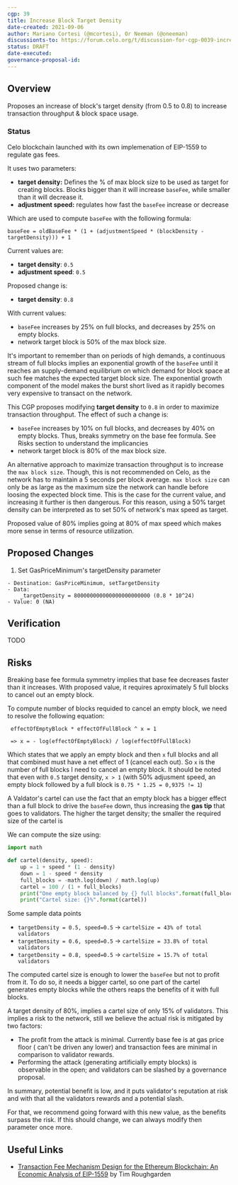 ```yaml
---
cgp: 39
title: Increase Block Target Density
date-created: 2021-09-06
author: Mariano Cortesi (@mcortesi), Or Neeman (@oneeman)
discussionts-to: https://forum.celo.org/t/discussion-for-cgp-0039-incre/1333
status: DRAFT
date-executed:
governance-proposal-id:
---
```


## Overview

Proposes an increase of block's target density (from 0.5 to 0.8) to increase transaction throughput & block space usage.

### Status

Celo blockchain launched with its own implemenation of EIP-1559 to regulate gas fees.

It uses two parameters:

- **target density:** Defines the % of max block size to be used as target for creating blocks. Blocks bigger than it will increase `baseFee`, while smaller than it will decrease it.
- **adjustment speed:** regulates how fast the `baseFee` increase or decrease

Which are used to compute `baseFee` with the following formula:

```
baseFee = oldBaseFee * (1 + (adjustmentSpeed * (blockDensity - targetDensity))) + 1
```

Current values are:

- **target density**: `0.5`
- **adjustment speed**: `0.5`

Proposed change is:

- **target density**: `0.8`

With current values:

- `baseFee` increases by 25% on full blocks, and decreases by 25% on empty blocks.
- network target block is 50% of the max block size.

It's important to remember than on periods of high demands, a continuous stream of full blocks implies an exponential growth of the `baseFee` until it reaches an supply-demand equilibrium on which demand for block space at such fee matches the expected target block size. The exponential growth component of the model makes the burst short lived as it rapidly becomes very expensive to transact on the network.

This CGP proposes modifying **target density** to `0.8` in order to maximize transaction throughput. The effect of such a change is:

- `baseFee` increases by 10% on full blocks, and decreases by 40% on empty blocks. Thus, breaks symmetry on the base fee formula. See Risks section to understand the implicancies
- network target block is 80% of the max block size.

An alternative approach to maximize transaction throughput is to increase the `max block size`. Though, this is not recommended on Celo, as the network has to maintain a 5 seconds per block average. `max block size` can only be as large as the maximum size the network can handle before loosing the expected block time. This is the case for the current value, and increasing it further is then dangerous. For this reason, using a 50% target density can be interpreted as to set 50% of network's max speed as target.

Proposed value of 80% implies going at 80% of max speed which makes more sense in terms of resource utilization.

## Proposed Changes

1. Set GasPriceMinimum's targetDensity parameter

```
- Destination: GasPriceMinimum, setTargetDensity
- Data:
    _targetDensity = 800000000000000000000000 (0.8 * 10^24)
- Value: 0 (NA)
```

## Verification

TODO

## Risks

Breaking base fee formula symmetry implies that base fee decreases faster than it increases. With proposed value, it requires aproximately 5 full blocks to cancel out an empty block.

To compute number of blocks requided to cancel an empty block, we need to resolve the following equation:
```
 effectOfEmptyBlock * effectOfFullBlock ^ x = 1
 
 => x = - log(effectOfEmptyBlock) / log(effectOfFullBlock)
```
Which states that we apply an empty block and then `x` full blocks and all that combined must have a net effect of 1 (cancel each out). So `x` is the number of full blocks I need to cancel an empty block. It should be noted that even with `0.5` target density, `x > 1` (with 50% adjusment speed, an empty block followed by a full block is `0.75 * 1.25 = 0,9375 != 1`)

A Valdator's cartel can use the fact that an empty block has a bigger effect than a full block to drive the `baseFee` down, thus increasing the **gas tip** that goes to validators. The higher the target density; the smaller the required size of the cartel is

We can compute the size using:
```python
import math

def cartel(density, speed):
    up = 1 + speed * (1 - density)
    down = 1 - speed * density
    full_blocks = -math.log(down) / math.log(up)
    cartel = 100 / (1 + full_blocks)
    print("One empty block balanced by {} full blocks".format(full_blocks))
    print("Cartel size: {}%".format(cartel))
``` 

Some sample data points

- `targetDensity = 0.5, speed=0.5` -> `cartelSize = 43% of total validators`
- `targetDensity = 0.6, speed=0.5` -> `cartelSize = 33.8% of total validators`
- `targetDensity = 0.8, speed=0.5` -> `cartelSize = 15.7% of total validators`

The computed cartel size is enough to lower the `baseFee` but not to profit from it. To do so, it needs a bigger cartel, so one part of the cartel generates empty blocks while the others reaps the benefits of it with full blocks.

A target density of 80%, implies a cartel size of only 15% of validators. This implies a risk to the network, still we believe the actual risk is mitigated by two factors:

- The profit from the attack is minimal. Currently base fee is at gas price floor ( can't be driven any lower) and transaction fees are minimal in comparison to validator rewards.
- Performing the attack (generating artificially empty blocks) is observable in the open; and validators can be slashed by a governance proposal.

In summary, potential benefit is low, and it puts validator's reputation at risk and with that all the validators rewards and a potential slash.

For that, we recommend going forward with this new value, as the benefits surpass the risk. If this should change, we can always modify then parameter once more.

## Useful Links

- [Transaction Fee Mechanism Design for the Ethereum Blockchain: An Economic Analysis of EIP-1559](https://timroughgarden.org/papers/eip1559.pdf) by Tim Roughgarden
